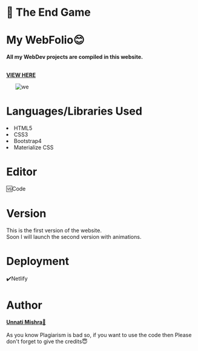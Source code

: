 # 📍 The End Game


# My WebFolio😊<br>

<b>All my WebDev projects are compiled in this website.</b>


<br>
<b><a href="https://webfolio-unnati.netlify.app/">VIEW HERE</a></b>
<br>
<ol><img src="https://i.ibb.co/frLFjGX/we.png" alt="we" border="0"></ol>


<h1>Languages/Libraries Used</h1>
<li>HTML5</li>
<li>CSS3</li>
<li>Bootstrap4</li>
<li>Materialize CSS</li>


<h1>Editor</h1>
🆚Code


<h1>Version</h1>
  
This is the first version of the website.
<br>Soon I will launch the second version with animations.

<h1>Deployment</h1>
	✔️Netlify

<h1>Author</h1>
 <a href="https://linktr.ee/Ping_Unnati"> <b>Unnati Mishra🙎</b></a>
  <br><br>
  As you know Plagiarism is bad so, if you want to use the code then  Please don't forget to give the credits😇
  

